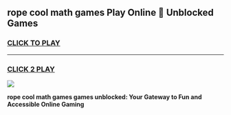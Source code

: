 
## rope cool math games Play Online 👋 Unblocked Games
<h3>
<a href="https://news.freeplayer.one?title=rope_cool_math_games&ref=17CMG">CLICK TO PLAY</a></h3>
<hr>

<h3>
<a href="https://news.freeplayer.one?title=rope_cool_math_games&ref=17CMG">CLICK 2 PLAY</a>
  
</h3>

<a href="https://news.freeplayer.one?title=rope_cool_math_games&ref=17CMG/"><img src="https://clearcache.store/games.png"></a>


**rope cool math games games unblocked: Your Gateway to Fun and Accessible Online Gaming**
